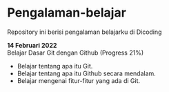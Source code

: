 # Pengalaman-belajar
Repository ini berisi pengalaman belajarku di Dicoding

**14 Februari 2022**\
Belajar Dasar Git dengan Github (Progress 21%)

- Belajar tentang apa itu Git.
- Belajar tentang apa itu Github secara mendalam.
- Belajar mengenai fitur-fitur yang ada di Git.
